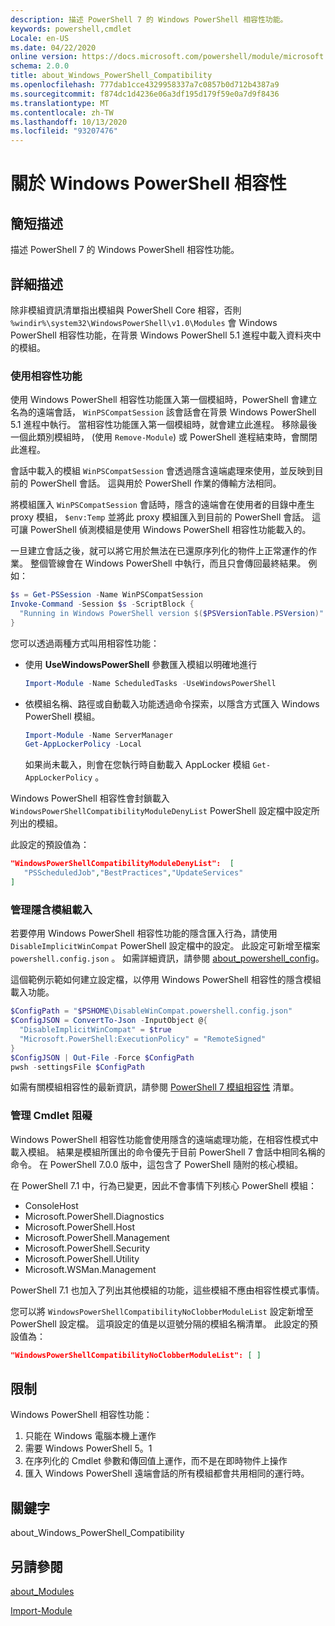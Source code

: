 ```yaml
---
description: 描述 PowerShell 7 的 Windows PowerShell 相容性功能。
keywords: powershell,cmdlet
Locale: en-US
ms.date: 04/22/2020
online version: https://docs.microsoft.com/powershell/module/microsoft.powershell.core/about/about_windows_powershell_compatibility?view=powershell-7&WT.mc_id=ps-gethelp
schema: 2.0.0
title: about_Windows_PowerShell_Compatibility
ms.openlocfilehash: 777dab1cce4329958337a7c0857b0d712b4387a9
ms.sourcegitcommit: f874dc1d4236e06a3df195d179f59e0a7d9f8436
ms.translationtype: MT
ms.contentlocale: zh-TW
ms.lasthandoff: 10/13/2020
ms.locfileid: "93207476"
---
```

# <a name="about-windows-powershell-compatibility"></a>關於 Windows PowerShell 相容性

## <a name="short-description"></a>簡短描述

描述 PowerShell 7 的 Windows PowerShell 相容性功能。

## <a name="long-description"></a>詳細描述

除非模組資訊清單指出模組與 PowerShell Core 相容，否則 `%windir%\system32\WindowsPowerShell\v1.0\Modules` 會 Windows PowerShell 相容性功能，在背景 Windows PowerShell 5.1 進程中載入資料夾中的模組。

### <a name="using-the-compatibility-feature"></a>使用相容性功能

使用 Windows PowerShell 相容性功能匯入第一個模組時，PowerShell 會建立名為的遠端會話， `WinPSCompatSession` 該會話會在背景 Windows PowerShell 5.1 進程中執行。 當相容性功能匯入第一個模組時，就會建立此進程。 移除最後一個此類別模組時， (使用 `Remove-Module`) 或 PowerShell 進程結束時，會關閉此進程。

會話中載入的模組 `WinPSCompatSession` 會透過隱含遠端處理來使用，並反映到目前的 PowerShell 會話。 這與用於 PowerShell 作業的傳輸方法相同。

將模組匯入 `WinPSCompatSession` 會話時，隱含的遠端會在使用者的目錄中產生 proxy 模組， `$env:Temp` 並將此 proxy 模組匯入到目前的 PowerShell 會話。 這可讓 PowerShell 偵測模組是使用 Windows PowerShell 相容性功能載入的。

一旦建立會話之後，就可以將它用於無法在已還原序列化的物件上正常運作的作業。 整個管線會在 Windows PowerShell 中執行，而且只會傳回最終結果。 例如：

```powershell
$s = Get-PSSession -Name WinPSCompatSession
Invoke-Command -Session $s -ScriptBlock {
  "Running in Windows PowerShell version $($PSVersionTable.PSVersion)"
}
```

您可以透過兩種方式叫用相容性功能：

- 使用 **UseWindowsPowerShell** 參數匯入模組以明確地進行

   ```powershell
   Import-Module -Name ScheduledTasks -UseWindowsPowerShell
   ```

- 依模組名稱、路徑或自動載入功能透過命令探索，以隱含方式匯入 Windows PowerShell 模組。

   ```powershell
   Import-Module -Name ServerManager
   Get-AppLockerPolicy -Local
   ```

   如果尚未載入，則會在您執行時自動載入 AppLocker 模組  `Get-AppLockerPolicy` 。

Windows PowerShell 相容性會封鎖載入 `WindowsPowerShellCompatibilityModuleDenyList` PowerShell 設定檔中設定所列出的模組。

此設定的預設值為：

```json
"WindowsPowerShellCompatibilityModuleDenyList":  [
   "PSScheduledJob","BestPractices","UpdateServices"
]
```

### <a name="managing-implicit-module-loading"></a>管理隱含模組載入

若要停用 Windows PowerShell 相容性功能的隱含匯入行為，請使用 `DisableImplicitWinCompat` PowerShell 設定檔中的設定。 此設定可新增至檔案 `powershell.config.json` 。 如需詳細資訊，請參閱 [about_powershell_config](about_powershell_config.md)。

這個範例示範如何建立設定檔，以停用 Windows PowerShell 相容性的隱含模組載入功能。

```powershell
$ConfigPath = "$PSHOME\DisableWinCompat.powershell.config.json"
$ConfigJSON = ConvertTo-Json -InputObject @{
  "DisableImplicitWinCompat" = $true
  "Microsoft.PowerShell:ExecutionPolicy" = "RemoteSigned"
}
$ConfigJSON | Out-File -Force $ConfigPath
pwsh -settingsFile $ConfigPath
```

如需有關模組相容性的最新資訊，請參閱 [PowerShell 7 模組相容性](https://aka.ms/PSModuleCompat) 清單。

### <a name="managing-cmdlet-clobbering"></a>管理 Cmdlet 阻礙

Windows PowerShell 相容性功能會使用隱含的遠端處理功能，在相容性模式中載入模組。 結果是模組所匯出的命令優先于目前 PowerShell 7 會話中相同名稱的命令。 在 PowerShell 7.0.0 版中，這包含了 PowerShell 隨附的核心模組。

在 PowerShell 7.1 中，行為已變更，因此不會事情下列核心 PowerShell 模組：

- ConsoleHost
- Microsoft.PowerShell.Diagnostics
- Microsoft.PowerShell.Host
- Microsoft.PowerShell.Management
- Microsoft.PowerShell.Security
- Microsoft.PowerShell.Utility
- Microsoft.WSMan.Management

PowerShell 7.1 也加入了列出其他模組的功能，這些模組不應由相容性模式事情。

您可以將 `WindowsPowerShellCompatibilityNoClobberModuleList` 設定新增至 PowerShell 設定檔。 這項設定的值是以逗號分隔的模組名稱清單。 此設定的預設值為：

```json
"WindowsPowerShellCompatibilityNoClobberModuleList": [ ]
```

## <a name="limitations"></a>限制

Windows PowerShell 相容性功能：

1. 只能在 Windows 電腦本機上運作
1. 需要 Windows PowerShell 5。1
1. 在序列化的 Cmdlet 參數和傳回值上運作，而不是在即時物件上操作
1. 匯入 Windows PowerShell 遠端會話的所有模組都會共用相同的運行時。

## <a name="keywords"></a>關鍵字

about_Windows_PowerShell_Compatibility

## <a name="see-also"></a>另請參閱

[about_Modules](about_Modules.md)

[Import-Module](xref:Microsoft.PowerShell.Core.Import-Module)

